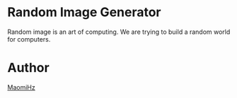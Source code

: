 Random Image Generator
==========

Random image is an art of computing. We are trying to build a random world for computers. 

# Author

[MaomiHz](http://maomihz.com)
